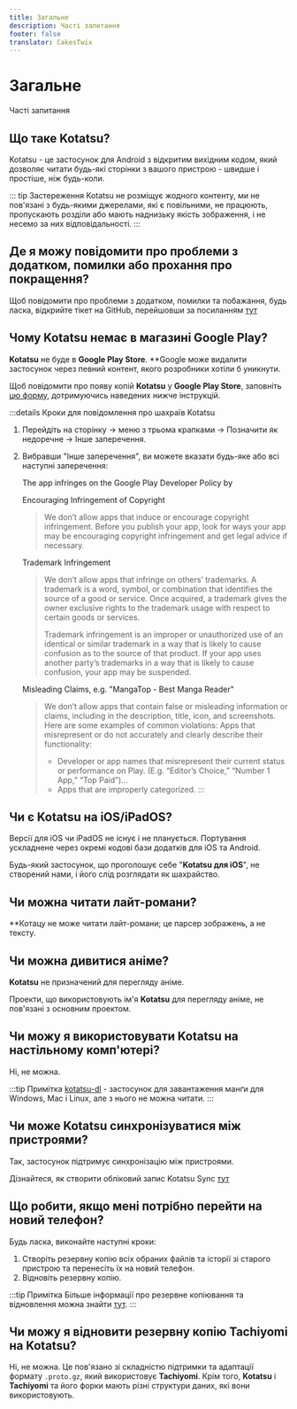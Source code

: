```yaml
---
title: Загальне
description: Часті запитання
footer: false
translator: CakesTwix
---
```


# Загальне
Часті запитання

## Що таке Kotatsu?
Kotatsu - це застосунок для Android з відкритим вихідним кодом, який дозволяє читати будь-які сторінки з вашого пристрою - швидше і простіше, ніж будь-коли.

::: tip Застереження
Kotatsu не розміщує жодного контенту, ми не пов'язані з будь-якими джерелами, які є повільними, не працюють, пропускають розділи або мають наднизьку якість зображення, і не несемо за них відповідальності.
:::

## Де я можу повідомити про проблеми з додатком, помилки або прохання про покращення?
Щоб повідомити про проблеми з додатком, помилки та побажання, будь ласка, відкрийте тікет на GitHub, перейшовши за посиланням [тут](https://github.com/KotatsuApp/Kotatsu/issues/new/choose)

## Чому Kotatsu немає в магазині Google Play?
**Kotatsu** не буде в **Google Play Store**. **Google може видалити застосунок через певний контент, якого розробники хотіли б уникнути.

Щоб повідомити про появу копій **Kotatsu** у **Google Play Store**, заповніть [цю форму](https://support.google.com/googleplay/android-developer/contact/takedown), дотримуючись наведених нижче інструкцій.

:::details Кроки для повідомлення про шахраїв Kotatsu
1. Перейдіть на сторінку -> меню з трьома крапками -> Позначити як недоречне -> Інше заперечення.
2. Вибравши "Інше заперечення", ви можете вказати будь-яке або всі наступні заперечення:

	The app infringes on the Google Play Developer Policy by

	Encouraging Infringement of Copyright

	> We don’t allow apps that induce or encourage copyright infringement. Before you publish your app, look for ways your app may be encouraging copyright infringement and get legal advice if necessary.

	Trademark Infringement

	> We don’t allow apps that infringe on others’ trademarks. A trademark is a word, symbol, or combination that identifies the source of a good or service. Once acquired, a trademark gives the owner exclusive rights to the trademark usage with respect to certain goods or services.
    >
	> Trademark infringement is an improper or unauthorized use of an identical or similar trademark in a way that is likely to cause confusion as to the source of that product. If your app uses another party’s trademarks in a way that is likely to cause confusion, your app may be suspended.

	Misleading Claims, e.g. "MangaTop - Best Manga Reader"

	> We don’t allow apps that contain false or misleading information or claims, including in the description, title, icon, and screenshots. Here are some examples of common violations: Apps that misrepresent or do not accurately and clearly describe their functionality:
	> - Developer or app names that misrepresent their current status or performance on Play.  (E.g. “Editor’s Choice,” “Number 1 App,” “Top Paid”)...
	> - Apps that are improperly categorized.
:::

## Чи є Kotatsu на iOS/iPadOS?
Версії для iOS чи iPadOS не існує і не планується.
Портування ускладнене через окремі кодові бази додатків для iOS та Android.

Будь-який застосунок, що проголошує себе "**Kotatsu для iOS**", не створений нами, і його слід розглядати як шахрайство.

## Чи можна читати лайт-романи?
**Котацу не може читати лайт-романи; це парсер зображень, а не тексту.

## Чи можна дивитися аніме?
**Kotatsu** не призначений для перегляду аніме.

Проекти, що використовують ім'я **Kotatsu** для перегляду аніме, не пов'язані з основним проектом.

## Чи можу я використовувати Kotatsu на настільному комп'ютері?
Ні, не можна.

:::tip Примітка
[kotatsu-dl](https://github.com/KotatsuApp/kotatsu-dl) - застосунок для завантаження манґи для Windows, Mac і Linux, але з нього не можна читати.
:::

## Чи може Kotatsu синхронізуватися між пристроями?
Так, застосунок підтримує синхронізацію між пристроями.

Дізнайтеся, як створити обліковий запис Kotatsu Sync [тут](/ua/manuals/guides/synchronization/)

## Що робити, якщо мені потрібно перейти на новий телефон?

Будь ласка, виконайте наступні кроки:
1. Створіть резервну копію всіх обраних файлів та історії зі старого пристрою та перенесіть їх на новий телефон.
2. Відновіть резервну копію.

:::tip Примітка
Більше інформації про резервне копіювання та відновлення можна знайти [тут](/ua/manuals/guides/backups/).
:::

## Чи можу я відновити резервну копію Tachiyomi на Kotatsu?
Ні, не можна. Це пов'язано зі складністю підтримки та адаптації формату `.proto.gz`, який використовує **Tachiyomi**. Крім того, **Kotatsu** і **Tachiyomi** та його форки мають різні структури даних, які вони використовують.
